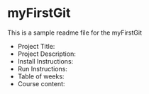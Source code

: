 # myFirstGit

This is a sample readme file for the myFirstGit 

* Project Title:
* Project Description:
* Install Instructions:
* Run Instructions:
* Table of weeks:
* Course content:

